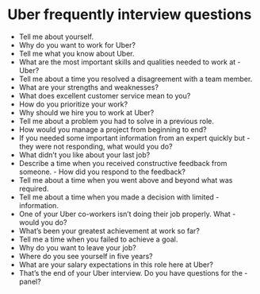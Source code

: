# Uber frequently interview questions
- Tell me about yourself.
- Why do you want to work for Uber?
- Tell me what you know about Uber.
- What are the most important skills and qualities needed to work at - Uber?
- Tell me about a time you resolved a disagreement with a team member.
- What are your strengths and weaknesses?
- What does excellent customer service mean to you?
- How do you prioritize your work?
- Why should we hire you to work at Uber?
- Tell me about a problem you had to solve in a previous role.
- How would you manage a project from beginning to end?
- If you needed some important information from an expert quickly but - they were not responding, what would you do? 
- What didn’t you like about your last job?  
- Describe a time when you received constructive feedback from someone. - How did you respond to the feedback?  
- Tell me about a time when you went above and beyond what was required.
- Tell me about a time when you made a decision with limited - information.
-  One of your Uber co-workers isn’t doing their job properly. What - would you do?
- What’s been your greatest achievement at work so far?
- Tell me a time when you failed to achieve a goal.
- Why do you want to leave your job?
- Where do you see yourself in five years?
- What are your salary expectations in this role here at Uber?
- That’s the end of your Uber interview. Do you have questions for the - panel?